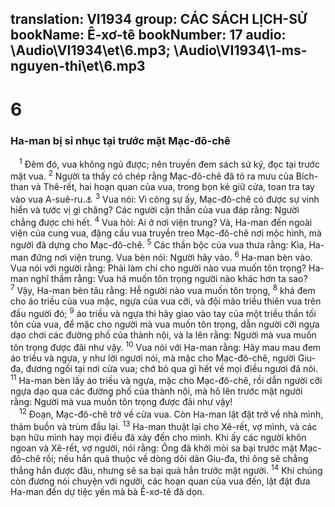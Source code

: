 translation: VI1934
group: CÁC SÁCH LỊCH-SỬ
bookName: Ê-xơ-tê 
bookNumber: 17
audio: \Audio\VI1934\et\6.mp3; \Audio\VI1934\1-ms-nguyen-thi\et\6.mp3
-------

<div class="title"><h1>6</h1><h3>Ha-man bị sỉ nhục tại trước mặt Mạc-đô-chê</h3></div>
<span class="verse et_6_1"> <sup>1</sup> Đêm đó, vua không ngủ được; nên truyền đem sách sử ký, đọc tại trước mặt vua. </span>
<span class="verse et_6_2"><sup>2</sup> Người ta thấy có chép rằng Mạc-đô-chê đã tỏ ra mưu của Bích-than và Thê-rết, hai hoạn quan của vua, trong bọn kẻ giữ cửa, toan tra tay vào vua A-suê-ru.<a data-toggle="tooltip" data-placement="bottom" title="Êtê 2:21-22">⚓</a></span>
<span class="verse et_6_3"><sup>3</sup> Vua nói: Vì công sự ấy, Mạc-đô-chê có được sự vinh hiển và tước vị gì chăng? Các người cận thần của vua đáp rằng: Người chẳng được chi hết. </span>
<span class="verse et_6_4"><sup>4</sup> Vua hỏi: Ai ở nơi viện trung? Vả, Ha-man đến ngoài viện của cung vua, đặng cầu vua truyền treo Mạc-đô-chê nơi mộc hình, mà người đã dựng cho Mạc-đô-chê. </span>
<span class="verse et_6_5"><sup>5</sup> Các thần bộc của vua thưa rằng: Kìa, Ha-man đứng nơi viện trung. Vua bèn nói: Người hãy vào. </span>
<span class="verse et_6_6"><sup>6</sup> Ha-man bèn vào. Vua nói với người rằng: Phải làm chi cho người nào vua muốn tôn trọng? Ha-man nghĩ thầm rằng: Vua há muốn tôn trọng người nào khác hơn ta sao? </span>
<span class="verse et_6_7"><sup>7</sup> Vậy, Ha-man bèn tâu rằng: Hễ người nào vua muốn tôn trọng, </span>
<span class="verse et_6_8"><sup>8</sup> khá đem cho áo triều của vua mặc, ngựa của vua cỡi, và đội mão triều thiên vua trên đầu người đó; </span>
<span class="verse et_6_9"><sup>9</sup> áo triều và ngựa thì hãy giao vào tay của một triều thần tối tôn của vua, để mặc cho người mà vua muốn tôn trọng, dẫn người cỡi ngựa dạo chơi các đường phố của thành nội, và la lên rằng: Người mà vua muốn tôn trọng được đãi như vậy. </span>
<span class="verse et_6_10"><sup>10</sup> Vua nói với Ha-man rằng: Hãy mau mau đem áo triều và ngựa, y như lời ngươi nói, mà mặc cho Mạc-đô-chê, người Giu-đa, đương ngồi tại nơi cửa vua; chớ bỏ qua gì hết về mọi điều ngươi đã nói. </span>
<span class="verse et_6_11"><sup>11</sup> Ha-man bèn lấy áo triều và ngựa, mặc cho Mạc-đô-chê, rồi dẫn người cỡi ngựa dạo qua các đường phố của thành nội, mà hô lên trước mặt người rằng: Người mà vua muốn tôn trọng được đãi như vậy! <br/></span>
<span class="verse et_6_12"> <sup>12</sup> Đoạn, Mạc-đô-chê trở về cửa vua. Còn Ha-man lật đật trở về nhà mình, thảm buồn và trùm đầu lại. </span>
<span class="verse et_6_13"><sup>13</sup> Ha-man thuật lại cho Xê-rết, vợ mình, và các bạn hữu mình hay mọi điều đã xảy đến cho mình. Khi ấy các người khôn ngoan và Xê-rết, vợ người, nói rằng: Ông đã khởi mòi sa bại trước mặt Mạc-đô-chê rồi; nếu hắn quả thuộc về dòng dõi dân Giu-đa, thì ông sẽ chẳng thắng hắn được đâu, nhưng sẽ sa bại quả hẳn trước mặt người. </span>
<span class="verse et_6_14"><sup>14</sup> Khi chúng còn đương nói chuyện với người, các hoạn quan của vua đến, lật đật đưa Ha-man đến dự tiệc yến mà bà Ê-xơ-tê đã dọn. <br/></span>
